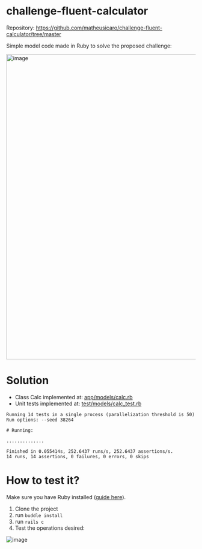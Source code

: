 # challenge-fluent-calculator

Repository: https://github.com/matheusicaro/challenge-fluent-calculator/tree/master

Simple model code made in Ruby to solve the proposed challenge:

<img width="812" alt="image" src="https://github.com/user-attachments/assets/6baa9c9f-3eeb-4527-b94d-1c011dcf56c7" />


# Solution

- Class Calc implemented at: [app/models/calc.rb](./app/models/calc.rb)
- Unit tests implemented at: [test/models/calc_test.rb](./test/models/calc_test.rb)
```
Running 14 tests in a single process (parallelization threshold is 50)
Run options: --seed 38264

# Running:

..............

Finished in 0.055414s, 252.6437 runs/s, 252.6437 assertions/s.
14 runs, 14 assertions, 0 failures, 0 errors, 0 skips
```

# How to test it?

Make sure you have Ruby installed ([guide here](https://guides.rubyonrails.org/v5.0/getting_started.html)).

1. Clone the project
2. run `buddle install`
3. run `rails c`
4. Test the operations desired:
   
![image](https://github.com/user-attachments/assets/6c54f588-d38d-4797-a8a4-edce5a3cb5cb)

